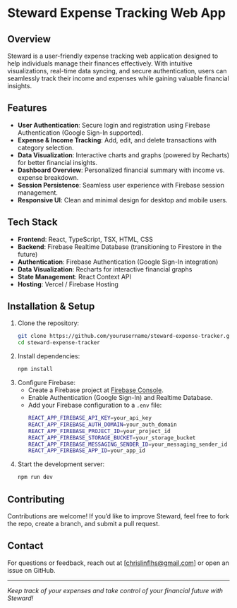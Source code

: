 # Steward Expense Tracking Web App

## Overview
Steward is a user-friendly expense tracking web application designed to help individuals manage their finances effectively. With intuitive visualizations, real-time data syncing, and secure authentication, users can seamlessly track their income and expenses while gaining valuable financial insights.

## Features
- **User Authentication**: Secure login and registration using Firebase Authentication (Google Sign-In supported).
- **Expense & Income Tracking**: Add, edit, and delete transactions with category selection.
- **Data Visualization**: Interactive charts and graphs (powered by Recharts) for better financial insights.
- **Dashboard Overview**: Personalized financial summary with income vs. expense breakdown.
- **Session Persistence**: Seamless user experience with Firebase session management.
- **Responsive UI**: Clean and minimal design for desktop and mobile users.

## Tech Stack
- **Frontend**: React, TypeScript, TSX, HTML, CSS
- **Backend**: Firebase Realtime Database (transitioning to Firestore in the future)
- **Authentication**: Firebase Authentication (Google Sign-In integration)
- **Data Visualization**: Recharts for interactive financial graphs
- **State Management**: React Context API
- **Hosting**: Vercel / Firebase Hosting

## Installation & Setup
1. Clone the repository:
   ```sh
   git clone https://github.com/yourusername/steward-expense-tracker.git
   cd steward-expense-tracker
   ```
2. Install dependencies:
   ```sh
   npm install
   ```
3. Configure Firebase:
   - Create a Firebase project at [Firebase Console](https://console.firebase.google.com/).
   - Enable Authentication (Google Sign-In) and Realtime Database.
   - Add your Firebase configuration to a `.env` file:
     ```sh
     REACT_APP_FIREBASE_API_KEY=your_api_key
     REACT_APP_FIREBASE_AUTH_DOMAIN=your_auth_domain
     REACT_APP_FIREBASE_PROJECT_ID=your_project_id
     REACT_APP_FIREBASE_STORAGE_BUCKET=your_storage_bucket
     REACT_APP_FIREBASE_MESSAGING_SENDER_ID=your_messaging_sender_id
     REACT_APP_FIREBASE_APP_ID=your_app_id
     ```
4. Start the development server:
   ```sh
   npm run dev
   ```


## Contributing
Contributions are welcome! If you’d like to improve Steward, feel free to fork the repo, create a branch, and submit a pull request.


## Contact
For questions or feedback, reach out at [chrislinflhs@gmail.com] or open an issue on GitHub.

---

_Keep track of your expenses and take control of your financial future with Steward!_

